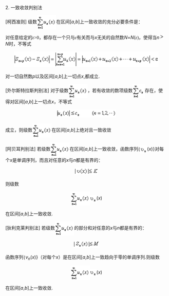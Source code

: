 <div class=Section1>
<p><span lang=EN-US>2. </span><span lang=ZH-CN style='font-family:宋体_GB2312'>一致收敛判别法</span></p>
<p><span lang=EN-US>[</span><span lang=ZH-CN style='font-family:宋体_GB2312'>柯西准则</span><span
lang=EN-US>] </span><span lang=ZH-CN style='font-family:宋体_GB2312'>级数</span><span
lang=EN-US style='font-family:宋体_GB2312'><img width=60 height=45
src="res/17e9d95da129bdd93c34fb6cc6aaaa52_5459_files/Image2360.gif" align=absmiddle></span><span
lang=ZH-CN style='font-family:宋体_GB2312'>在区间</span><span lang=EN-US>[<i>a</i>,<i>b</i>]</span><span
lang=ZH-CN style='font-family:宋体_GB2312'>上一致收敛的充分必要条件是：</span></p>
<p><span lang=ZH-CN style='font-family:宋体_GB2312'>对任意给定的<i>ε</i></span><span
lang=EN-US style='font-family:宋体_GB2312'>&gt;0</span><span lang=ZH-CN
style='font-family:宋体_GB2312'>，都存在一个只与<i>ε</i>有关而与</span><i><span lang=EN-US>x</span></i><span
lang=ZH-CN style='font-family:宋体_GB2312'>无关的自然数</span><i><span lang=EN-US>N</span></i><span
lang=EN-US>=<i>N</i>(</span><i><span lang=ZH-CN style='font-family:宋体_GB2312'>ε</span></i><span
lang=EN-US style='font-family:宋体_GB2312'>)</span><span lang=ZH-CN
style='font-family:宋体_GB2312'>，使得当</span><i><span lang=EN-US>n</span></i><i><span
lang=EN-US style='font-family:宋体_GB2312'><img width=14 height=14
src="res/17e9d95da129bdd93c34fb6cc6aaaa52_5459_files/Image2321.gif"></span><span lang=EN-US>N</span></i><span
lang=ZH-CN style='font-family:宋体_GB2312'>时，不等式</span></p>
<p align=center style='text-align:center'><span lang=EN-US style='font-family:
宋体_GB2312'><img width=452 height=49 src="res/17e9d95da129bdd93c34fb6cc6aaaa52_5459_files/Image2365.gif"></span></p>
<p><span lang=ZH-CN style='font-family:宋体_GB2312'>对一切自然数</span><i><span
lang=EN-US>p</span></i><span lang=ZH-CN style='font-family:宋体_GB2312'>以及区间</span><span
lang=EN-US>[<i>a</i>,<i>b</i>]</span><span lang=ZH-CN style='font-family:宋体_GB2312'>上一切点</span><i><span
lang=EN-US>x</span></i><span lang=EN-US>,</span><span lang=ZH-CN
style='font-family:宋体_GB2312'>都成立</span><span lang=EN-US>.</span></p>
<p><span lang=EN-US>[</span><span lang=ZH-CN style='font-family:宋体_GB2312'>外尔斯特拉斯判别法</span><span
lang=EN-US>] </span><span lang=ZH-CN style='font-family:宋体_GB2312'>对于级数</span><span
lang=EN-US style='font-family:宋体_GB2312'><img width=60 height=45
src="res/17e9d95da129bdd93c34fb6cc6aaaa52_5459_files/Image2364.gif" align=absmiddle></span><span
lang=ZH-CN style='font-family:宋体_GB2312'>，若有收敛的数项级数</span><span lang=EN-US
style='font-family:宋体_GB2312'><img width=38 height=45
src="res/17e9d95da129bdd93c34fb6cc6aaaa52_5459_files/Image2366.gif" align=absmiddle></span><span
lang=ZH-CN style='font-family:宋体_GB2312'>存在，使得对区间</span><span lang=EN-US>[<i>a</i>,<i>b</i>]</span><span
lang=ZH-CN style='font-family:宋体_GB2312'>上一切点</span><i><span lang=EN-US>x</span></i><span
lang=ZH-CN style='font-family:宋体_GB2312'>，不等式</span></p>
<p align=center style='text-align:center'><span lang=EN-US style='font-family:
宋体_GB2312'><img width=186 height=26 src="res/17e9d95da129bdd93c34fb6cc6aaaa52_5459_files/Image2367.gif"></span></p>
<p><span lang=ZH-CN style='font-family:宋体_GB2312'>成立，则级数</span><span
lang=EN-US style='font-family:宋体_GB2312'><img width=60 height=45
src="res/17e9d95da129bdd93c34fb6cc6aaaa52_5459_files/Image2364.gif" align=absmiddle></span><span
lang=ZH-CN style='font-family:宋体_GB2312'>在区间</span><span lang=EN-US>[<i>a</i>,<i>b</i>]</span><span
lang=ZH-CN style='font-family:宋体_GB2312'>上绝对且一致收敛</span></p>
<p><span lang=EN-US>[</span><span lang=ZH-CN style='font-family:宋体_GB2312'>阿贝耳判别法</span><span
lang=EN-US>] </span><span lang=ZH-CN style='font-family:宋体_GB2312'>若级数</span><span
lang=EN-US style='font-family:宋体_GB2312'><img width=60 height=45
src="res/17e9d95da129bdd93c34fb6cc6aaaa52_5459_files/Image2360.gif" align=absmiddle></span><span
lang=ZH-CN style='font-family:宋体_GB2312'>在区间</span><span lang=EN-US>[<i>a</i>,<i>b</i>]</span><span
lang=ZH-CN style='font-family:宋体_GB2312'>上一致收敛，函数序列</span><span lang=EN-US
style='font-family:宋体_GB2312'>{<img width=21 height=24
src="res/17e9d95da129bdd93c34fb6cc6aaaa52_5459_files/Image2368.gif" align=absmiddle></span><span
lang=EN-US>(<i>x</i>)}</span><span lang=ZH-CN style='font-family:宋体_GB2312'>对每个</span><i><span
lang=EN-US>x</span></i><span lang=ZH-CN style='font-family:宋体_GB2312'>是单调序列，而且对任意的</span><i><span
lang=EN-US>x</span></i><span lang=ZH-CN style='font-family:宋体_GB2312'>与</span><i><span
lang=EN-US>n</span></i><span lang=ZH-CN style='font-family:宋体_GB2312'>都是有界的：</span></p>
<p align=center style='text-align:center'><span lang=EN-US style='font-family:
宋体_GB2312'><img width=74 height=22 src="res/17e9d95da129bdd93c34fb6cc6aaaa52_5459_files/Image2369.gif"></span></p>
<p><span lang=ZH-CN style='font-family:宋体_GB2312'>则级数</span></p>
<p align=center style='text-align:center'><span lang=EN-US style='font-family:
宋体_GB2312'><img width=60 height=45 src="res/17e9d95da129bdd93c34fb6cc6aaaa52_5459_files/Image2360.gif"
align=absmiddle><img width=21 height=24 src="res/17e9d95da129bdd93c34fb6cc6aaaa52_5459_files/Image2370.gif"
align=absmiddle></span><span lang=EN-US>(<i>x</i>)</span></p>
<p><span lang=ZH-CN style='font-family:宋体_GB2312'>在区间</span><span lang=EN-US>[<i>a</i>,<i>b</i>]</span><span
lang=ZH-CN style='font-family:宋体_GB2312'>上一致收敛</span><span lang=EN-US>.</span></p>
<p><span lang=EN-US>[</span><span lang=ZH-CN style='font-family:宋体_GB2312'>狄利克莱判别法</span><span
lang=EN-US>] </span><span lang=ZH-CN style='font-family:宋体_GB2312'>若级数</span><span
lang=EN-US style='font-family:宋体_GB2312'><img width=60 height=45
src="res/17e9d95da129bdd93c34fb6cc6aaaa52_5459_files/Image2364.gif" align=absmiddle></span><span
lang=ZH-CN style='font-family:宋体_GB2312'>的部分和对任意的</span><i><span lang=EN-US>x</span></i><span
lang=ZH-CN style='font-family:宋体_GB2312'>与</span><i><span lang=EN-US>n</span></i><span
lang=ZH-CN style='font-family:宋体_GB2312'>都是有界的：</span></p>
<p align=center style='text-align:center'><span lang=EN-US style='font-family:
宋体_GB2312'><img width=81 height=24 src="res/17e9d95da129bdd93c34fb6cc6aaaa52_5459_files/Image2371.gif"></span></p>
<p><span lang=ZH-CN style='font-family:宋体_GB2312'>函数序列</span><span lang=EN-US
style='font-family:宋体_GB2312'>{</span><i><span lang=EN-US>v<sub>n</sub></span></i><span
lang=EN-US>(<i>x</i>)}</span><span lang=ZH-CN style='font-family:宋体_GB2312'>（对每个</span><i><span
lang=EN-US>x</span></i><span lang=ZH-CN style='font-family:宋体_GB2312'>）是在区间</span><span
lang=EN-US>[<i>a</i>,<i>b</i>]</span><span lang=ZH-CN style='font-family:宋体_GB2312'>上一致趋向于零的单调序列</span><span
lang=EN-US>.</span><span lang=ZH-CN style='font-family:宋体_GB2312'>则级数</span></p>
<p align=center style='text-align:center'><span lang=EN-US style='font-family:
宋体_GB2312'><img width=60 height=45 src="res/17e9d95da129bdd93c34fb6cc6aaaa52_5459_files/Image2364.gif"
align=absmiddle><img width=21 height=24 src="res/17e9d95da129bdd93c34fb6cc6aaaa52_5459_files/Image2368.gif"
align=absmiddle></span><span lang=EN-US>(<i>x</i>)</span></p>
<p><span lang=ZH-CN style='font-family:宋体_GB2312'>在区间</span><span lang=EN-US>[<i>a</i>,<i>b</i>]</span><span
lang=ZH-CN style='font-family:宋体_GB2312'>上一致收敛</span><span lang=EN-US>.</span></p>
</div>